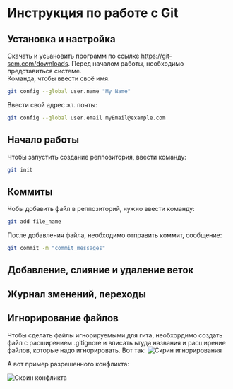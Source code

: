 # Инструкция по работе с  Git

## Установка и настройка
Скачать и усьановить программ по ссылке https://git-scm.com/downloads.
Перед началом работы, необходимо представиться системе.\
Команда, чтобы ввести своё имя:

```sh
git config --global user.name "My Name"
```
Ввести свой адрес эл. почты:

```sh
git config --global user.email myEmail@example.com
```

## Начало работы

Чтобы запустить создание реппозитория, ввести команду:

```sh
git init
```

## Коммиты

Чобы добавить файл в реппозиторий, нужно ввести команду:

```sh
git add file_name
```

После добавления файла, необходимо отправить коммит, сообщение:

```sh
git commit -m "commit_messages"
```

## Добавление, слияние и удаление веток

## Журнал зменений, переходы

## Игнорирование файлов

Чтобы сделать файлы игнорируемыми для гита, необхордимо создать файл с расширением .gitignore и вписать ьтуда названия и расширение файлов, которые надо игнорировать. 
Вот так: 
![Скрин игнорирования](/Скрин%20игнор.png)

А вот пример разрешенного конфликта:

![Скрин конфликта](/Скрин%20конфликта.png)